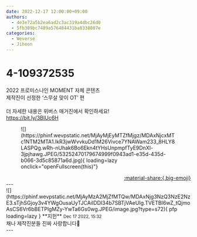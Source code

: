 ```yaml
---
date: 2022-12-17 12:00:00+09:00
authors:
  - 4e3e72a5b2ea6ad2c3ac319a4dbc26d0
  - 5fb309bc7489a576484431ba8338807e
categories:
  - Weverse
  - Jiheon
---
```


# 4-109372535

<div class="post-container" markdown="1">
<div class="content-container md-sidebar__scrollwrap" markdown="1">

2022 프로미스나인 MOMENT 자체 콘텐츠<br>제작진이 선정한 ‘스무살 맞이 OT’ 편<br><br>더 자세한 내용은 위버스 매거진에서 확인하세요!<br><a href="https://bit.ly/3BIUc6H">https://bit.ly/3BIUc6H</a>
<figure markdown="1">
![](https://phinf.wevpstatic.net/MjAyMjEyMTZfMjgz/MDAxNjcxMTc1NTM2MTA1.IkR3jwWvvkuDd1M26Vivce7YNAWam233_8HLY8LASPQg.wRh-nUhak6Bo6Ekn4tYHsUnpmpfTyE9DnXl-3jpjhawg.JPEG/53252470179674999f0943ad1-e35d-435d-b066-3d5c85871a6d.jpg){ loading=lazy onclick="openFullscreen(this)"}
</figure>
</div>
</div>

<div style="text-align: right;" markdown="1">
<a href="https://weverse.io/fromis9/media/4-109372535" style="text-align: right;">:material-share:{.big-emoji}</a>
</div>
---

<div class="comments-container md-sidebar__scrollwrap" markdown="1">
<div class="comment" markdown="1">
<div class='id-container' markdown="1">
![](https://phinf.wevpstatic.net/MjAyMzA2MjZfMTQw/MDAxNjg3NzQ3NzE2NzE3.sTjhSGjoy3v4YWgOusaUyTJCAiIDDI34b7SBTjVAeUIg.TVETBI6wZ_tQjmoAsCS6Vr6bBETPlgMZy-YwTa6Gs0wg.JPEG/image.jpg?type=s72){ pfp loading=lazy }
**<span class="artist">지헌</span>** <small>Dec 17 2022, 15:32</small><br>
</div>
<div class='comment-body' markdown="1">
채나 제작진분들 진짜 사랑합니다🥹
</div>
</div>
</div>
---
